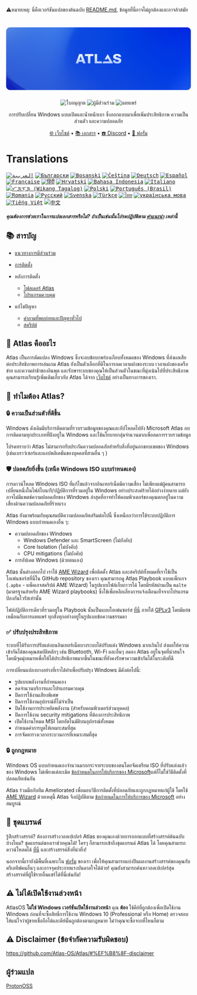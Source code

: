 ⚠️หมายเหตุ: นี่คือเวอร์ชันแปลของต้นฉบับ [README.md](https://github.com/Atlas-OS/Atlas/blob/main/README.md), ข้อมูลที่นี่อาจไม่ถูกต้องและอาจล้าสมัย
<h1 align="center">
  <a href="http://atlasos.net" target="_blank"><img src="img\github-banner.png" alt="Atlas" width="800"></a>
</h1>
  <p align="center">
    <img alt="ใบอนุญาต" src="https://img.shields.io/github/license/atlas-os/atlas?style=for-the-badge&logo=github&color=1A91FF"/>
    <img alt="ผู้มีส่วนร่วม" src="https://img.shields.io/github/contributors/atlas-os/atlas?style=for-the-badge&color=1A91FF" />
    <img alt="เผยแพร่" src="https://img.shields.io/github/release/atlas-os/atlas?style=for-the-badge&color=1A91FF" />
  </p>
<p align="center">การปรับเปลี่ยน Windows แบบเปิดและน้ำหนักเบา ซึ่งออกแบบมาเพื่อเพิ่มประสิทธิภาพ ความเป็นส่วนตัว และความปลอดภัย</p>

<p align="center">
  <a href="https://atlasos.net" target="_blank">🌐 เว็บไซต์</a>
  •
  <a href="https://docs.atlasos.net" target="_blank">📚 เอกสาร</a>
  •
  <a href="https://discord.atlasos.net" target="_blank">☎️ Discord</a>
  •
  <a href="https://forum.atlasos.net" target="_blank">💬 ฟอรั่ม</a>
</p>

# Translations
<kbd>[<img title="العربية" alt="العربية" src="https://gcore.jsdelivr.net/gh/hampusborgos/country-flags@main/svg/sa.svg" width="22">](https://github.com/Atlas-OS/Atlas/blob/main/translations/README_ar_SA.md)</kbd>
<kbd>[<img title="Български" alt="Български" src="https://gcore.jsdelivr.net/gh/hampusborgos/country-flags@main/svg/bg.svg" width="22">](https://github.com/Atlas-OS/Atlas/blob/main/translations/README_bg_BG.md)</kbd>
<kbd>[<img title="Bosanski" alt="Bosanski" src="https://gcore.jsdelivr.net/gh/hampusborgos/country-flags@main/svg/ba.svg" width="22">](https://github.com/Atlas-OS/Atlas/blob/main/translations/README_bs_BA.md)</kbd>
<kbd>[<img title="Čeština" alt="Čeština" src="https://gcore.jsdelivr.net/gh/hampusborgos/country-flags@main/svg/cz.svg" width="22">](https://github.com/Atlas-OS/Atlas/blob/main/translations/README_cs_CZ.md)</kbd>
<kbd>[<img title="Deutsch" alt="Deutsch" src="https://gcore.jsdelivr.net/gh/hampusborgos/country-flags@main/svg/de.svg" width="22">](https://github.com/Atlas-OS/Atlas/blob/main/translations/README_de_DE.md)</kbd>
<kbd>[<img title="Español" alt="Español" src="https://gcore.jsdelivr.net/gh/hampusborgos/country-flags@main/svg/es.svg" width="22">](https://github.com/Atlas-OS/Atlas/blob/main/translations/README_es_ES.md)</kbd>
<kbd>[<img title="Française" alt="Française" src="https://gcore.jsdelivr.net/gh/hampusborgos/country-flags@main/svg/fr.svg" width="22">](https://github.com/Atlas-OS/Atlas/blob/main/translations/README_fr_FR.md)</kbd>
<kbd>[<img title="हिंदी" alt="हिंदी" src="https://gcore.jsdelivr.net/gh/hampusborgos/country-flags@main/svg/in.svg" width="22">](https://github.com/Atlas-OS/Atlas/blob/main/translations/README_hi_HI.md)</kbd>
<kbd>[<img title="Hrvatski" alt="Hrvatski" src="https://gcore.jsdelivr.net/gh/hampusborgos/country-flags@main/svg/hr.svg" width="22">](https://github.com/Atlas-OS/Atlas/blob/main/translations/README_hr_HR.md)</kbd>
<kbd>[<img title="Bahasa Indonesia" alt="Bahasa Indonesia" src="https://gcore.jsdelivr.net/gh/hampusborgos/country-flags@main/svg/id.svg" width="22">](https://github.com/Atlas-OS/Atlas/blob/main/translations/README_id_ID.md)</kbd>
<kbd>[<img title="Italiano" alt="Italiano" src="https://gcore.jsdelivr.net/gh/hampusborgos/country-flags@main/svg/it.svg" width="22">](https://github.com/Atlas-OS/Atlas/blob/main/translations/README_it_IT.md)</kbd>
<kbd>[<img title="ᜆᜄᜎᜓᜄ᜔ (Wikang Tagalog)" alt="ᜆᜄᜎᜓᜄ᜔ (Wikang Tagalog)" src="https://gcore.jsdelivr.net/gh/hampusborgos/country-flags@main/svg/ph.svg" width="22">](https://github.com/Atlas-OS/Atlas/blob/main/translations/README_ph_PH.md)</kbd>
<kbd>[<img title="Polski" alt="Polski" src="https://gcore.jsdelivr.net/gh/hampusborgos/country-flags@main/svg/pl.svg" width="22">](https://github.com/Atlas-OS/Atlas/blob/main/translations/README_pl_PL.md)</kbd>
<kbd>[<img title="Português (Brasil)" alt="Português (Brasil)" src="https://gcore.jsdelivr.net/gh/hampusborgos/country-flags@main/svg/br.svg" width="22">](https://github.com/Atlas-OS/Atlas/blob/main/translations/README_pt_BR.md)</kbd>
<kbd>[<img title="Romania" alt="Romania" src="https://gcore.jsdelivr.net/gh/hampusborgos/country-flags@main/svg/ro.svg" width="22">](https://github.com/Atlas-OS/Atlas/blob/main/translations/README_ro_RO.md)</kbd>
<kbd>[<img title="Русский" alt="Русский" src="https://gcore.jsdelivr.net/gh/hampusborgos/country-flags@main/svg/ru.svg" width="22">](https://github.com/Atlas-OS/Atlas/blob/main/translations/README_ru_RU.md)</kbd>
<kbd>[<img title="Svenska" alt="Svenska" src="https://gcore.jsdelivr.net/gh/hampusborgos/country-flags@main/svg/se.svg" width="22">](https://github.com/Atlas-OS/Atlas/blob/main/translations/README_sv_SE.md)</kbd>
<kbd>[<img title="Türkçe" alt="Türkçe" src="https://gcore.jsdelivr.net/gh/hampusborgos/country-flags@main/svg/tr.svg" width="22">](https://github.com/Atlas-OS/Atlas/blob/main/translations/README_tr_TR.md)</kbd>
<kbd>[<img title="ไทย" alt="ไทย" src="https://gcore.jsdelivr.net/gh/hampusborgos/country-flags@main/svg/th.svg" width="22">](https://github.com/Atlas-OS/Atlas/blob/main/translations/README_th_TH.md)</kbd>
<kbd>[<img title="українська мова" alt="українська мова" src="https://gcore.jsdelivr.net/gh/hampusborgos/country-flags@main/svg/ua.svg" width="22">](https://github.com/Atlas-OS/Atlas/blob/main/translations/README_ua_UA.md)</kbd>
<kbd>[<img title="Tiếng Việt" alt="Tiếng Việt" src="https://gcore.jsdelivr.net/gh/hampusborgos/country-flags@main/svg/vn.svg" width="22">](https://github.com/Atlas-OS/Atlas/blob/main/translations/README_vi_VN.md)</kbd>
<kbd>[<img title="中文" alt="中文" src="https://gcore.jsdelivr.net/gh/hampusborgos/country-flags@main/svg/cn.svg" width="22">](https://github.com/Atlas-OS/Atlas/blob/main/translations/README_zh_CN.md)</kbd>
#### _คุณต้องการช่วยเราในการแปลเอกสารหรือไม่? ถ้าเป็นเช่นนั้นโปรดปฏิบัติตาม [คําแนะนํา](https://github.com/Atlas-OS/Atlas/blob/main/translations/README.md) เหล่านี้_

## 📚 **สารบัญ**

- [แนวทางการมีส่วนร่วม](https://docs.atlasos.net/contributions/)
- [การติดตั้ง](https://docs.atlasos.net/getting-started/installation/)

- หลังการติดตั้ง
  - [โฟลเดอร์ Atlas](https://docs.atlasos.net/getting-started/post-installation/atlas-folder/configuration/)
  - [โปรแกรมควบคุม](https://docs.atlasos.net/getting-started/post-installation/drivers/getting-started/)

- แก้ไขปัญหา
  - [คําถามที่พบบ่อยและปัญหาทั่วไป](https://docs.atlasos.net/faq-and-troubleshooting/removed-features/)
  - [สคริปต์](https://docs.atlasos.net/faq-and-troubleshooting/atlas-folder-scripts/)

## 🤔 **Atlas คืออะไร**

Atlas เป็นการดัดแปลง Windows ซึ่งจะลบข้อบกพร่องเกือบทั้งหมดของ Windows ที่ส่งผลเสียต่อประสิทธิภาพการเล่นเกม
Atlas ยังเป็นตัวเลือกที่ดีในการลดเวลาแฝงของระบบ เวลาแฝงของเครือข่าย และความล่าช้าของอินพุต และรักษาระบบของคุณให้เป็นส่วนตัวในขณะที่มุ่งเน้นไปที่ประสิทธิภาพ
คุณสามารถเรียนรู้เพิ่มเติมเกี่ยวกับ Atlas ได้จาก [เว็บไซต์](https://atlasos.net) อย่างเป็นทางการของเรา.

## 👀 **ทําไมต้อง Atlas?**

### 🔒 ความเป็นส่วนตัวที่ดีขึ้น
Windows ดังเดิมมีบริการติดตามที่รวบรวมข้อมูลของคุณและอัปโหลดไปยัง Microsoft
Atlas ลบการติดตามทุกประเภทที่ฝังอยู่ใน Windows และใช้นโยบายกลุ่มจํานวนมากเพื่อลดการรวบรวมข้อมูล

โปรดทราบว่า Atlas ไม่สามารถรับประกันความปลอดภัยสําหรับสิ่งที่อยู่นอกขอบเขตของ Windows (เช่นเบราว์เซอร์และแอปพลิเคชันของบุคคลที่สามอื่น ๆ )

### 🛡️ ปลอดภัยยิ่งขึ้น (เหนือ Windows ISO แบบกำหนดเอง)
การดาวน์โหลด Windows ISO ที่แก้ไขแล้วจากอินเทอร์เน็ตมีความเสี่ยง ไม่เพียงแต่ผู้คนสามารถเปลี่ยนหนึ่งในไฟล์ไบนารี/ปฏิบัติการที่รวมอยู่ใน Windows อย่างประสงค์ร้ายได้อย่างง่ายดาย แต่ยังอาจไม่มีแพตช์ความปลอดภัยของ Windows ล่าสุดที่อาจทำให้คอมพิวเตอร์ของคุณตกอยู่ในความเสี่ยงด้านความปลอดภัยที่ร้ายแรง

Atlas ยังมาพร้อมกับคุณสมบัติความปลอดภัยเสริมต่อไปนี้ ซึ่งเหนือกว่าการใช้ระบบปฏิบัติการ Windows แบบกำหนดเองอื่น ๆ:
- ความปลอดภัยของ Windows
  - Windows Defender และ SmartScreen (ไม่บังคับ)
  - Core Isolation (ไม่บังคับ)
  - CPU mitigations (ไม่บังคับ)
- การอัปเดต Windows (ด้วยตนเอง)

Atlas นั้นต่างออกไป เราใช้ [AME Wizard](https://ameliorated.io) เพื่อติดตั้ง Atlas และสคริปต์ทั้งหมดที่เราใช้เป็นโอเพ่นซอร์สที่นี่ใน GitHub repository ของเรา คุณสามารถดู Atlas Playbook แบบแพ็กเกจ (`.apbx` - แพ็คเกจสคริปต์ AME Wizard) ในรูปแบบไฟล์เก็บถาวรได้ โดยมีรหัสผ่านเป็น `malte` (มาตรฐานสำหรับ AME Wizard playbooks) ซึ่งใช้เพื่อหลีกเลี่ยงการแจ้งเตือนเท็จจากโปรแกรมป้องกันไวรัสเท่านั้น

ไฟล์ปฏิบัติการเดียวที่รวมอยู่ใน Playbook นั้นเป็นแบบโอเพ่นซอร์ส [ที่นี่](https://github.com/Atlas-OS/utilities) ภายใต้ [GPLv3](https://github.com/Atlas-OS/utilities/blob/main/LICENSE) โดยมีแฮชเหมือนกับการเผยแพร่ ทุกสิ่งทุกอย่างอยู่ในรูปแบบข้อความธรรมดา

### ✅ ปรับปรุงประสิทธิภาพ
ระบบที่ได้รับการปรับแต่งบนอินเทอร์เน็ตบางระบบได้ปรับแต่ง Windows มากเกินไป ส่งผลให้ความเข้ากันได้ของคุณสมบัติหลักๆ เช่น Bluetooth, Wi-Fi และอื่นๆ ลดลง
Atlas อยู่ในจุดที่น่าสนใจ โดยมีจุดมุ่งหมายเพื่อให้ได้ประสิทธิภาพมากขึ้นในขณะที่ยังคงรักษาความเข้ากันได้ในระดับที่ดี

การเปลี่ยนแปลงบางอย่างที่เราได้ทำเพื่อปรับปรุง Windows มีดังต่อไปนี้:
- รูปแบบพลังงานที่กำหนดเอง
- ลดจำนวนบริการและโปรแกรมควบคุม
- ปิดการใช้งานเสียงพิเศษ
- ปิดการใช้งานอุปกรณ์ที่ไม่จำเป็น
- ปิดใช้งานการประหยัดพลังงาน (สำหรับคอมพิวเตอร์ส่วนบุคคล)
- ปิดการใช้งาน security mitigations ที่ต้องการประสิทธิภาพ
- เปิดใช้งานโหมด MSI โดยอัตโนมัติบนอุปกรณ์ทั้งหมด
- กำหนดค่าการบูตให้เหมาะสมที่สุด
- การจัดตารางเวลากระบวนการที่เหมาะสมที่สุด

### 🔒 ถูกกฎหมาย
Windows OS แบบกำหนดเองจำนวนมากกระจายระบบของตนโดยจัดเตรียม ISO ที่ปรับแต่งแล้วของ Windows ไม่เพียงแต่ละเมิด [ข้อกำหนดในการให้บริการของ Microsoft](https://www.microsoft.com/en-us/Useterms/Retail/Windows/10/UseTerms_Retail_Windows_10_English.htm)แต่ก็ไม่ใช่วิธีติดตั้งที่ปลอดภัยเช่นกัน

Atlas ร่วมมือกับทีม Ameliorated เพื่อมอบวิธีการติดตั้งที่ปลอดภัยและถูกกฎหมายแก่ผู้ใช้ โดยใช้ [AME Wizard](https://ameliorated.io) ด้วยเหตุนี้ Atlas จึงปฏิบัติตาม [ข้อกำหนดในการให้บริการของ Microsoft](https://www.microsoft.com/en-us/Useterms/Retail/Windows/10/UseTerms_Retail_Windows_10_English.htm) อย่างสมบูรณ์

## 🎨 ชุดแบรนด์
รู้สึกสร้างสรรค์? ต้องการสร้างวอลเปเปอร์ Atlas ของคุณเองด้วยการออกแบบที่สร้างสรรค์ต้นฉบับบ้างไหม? ชุดแบรนด์ของเราช่วยคุณได้!
ใครๆ ก็สามารถเข้าถึงชุดแบรนด์ Atlas ได้ โดยคุณสามารถดาวน์โหลดได้ [ที่นี่](https://cdn.jsdelivr.net/gh/Atlas-OS/Atlas@main/img/brand-kit.zip) และสร้างสรรค์สิ่งที่น่าทึ่ง!

นอกจากนี้เรายังมีพื้นที่เฉพาะใน [ฟอรั่ม](https://forum.atlasos.net/t/art-showcase) ของเรา เพื่อให้คุณสามารถแบ่งปันผลงานสร้างสรรค์ของคุณกับครีเอทีฟคนอื่นๆ และอาจจุดประกายแรงบันดาลใจได้ด้วย! คุณยังสามารถค้นหาวอลเปเปอร์สุดสร้างสรรค์ที่ผู้ใช้รายอื่นแชร์ได้ที่นี่เช่นกัน!

## ⚠️ ไม่ได้เปิดใช้งานล่วงหน้า
AtlasOS **ไม่ใช่ Windows เวอร์ชันเปิดใช้งานล่วงหน้า** คุณ **ต้อง** ใช้คีย์ที่ถูกต้องเพื่อเปิดใช้งาน Windows ก่อนที่จะซื้อสิทธิ์การใช้งาน Windows 10 (Professional หรือ Home) ตรวจสอบให้แน่ใจว่าผู้ขายเชื่อถือได้และคีย์นั้นถูกต้องตามกฎหมาย ไม่ว่าคุณจะซื้อจากที่ไหนก็ตาม

## ⚠️ Disclaimer (ข้อจำกัดความรับผิดชอบ)
https://github.com/Atlas-OS/Atlas/#%EF%B8%8F-disclaimer

## ผู้ร่วมแปล
[ProtonOSS](https://github.com/ProtonOSS)